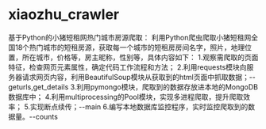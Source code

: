 # xiaozhu_crawler

基于Python的小猪短租网热门城市房源爬取：
利用Python爬虫爬取小猪短租网全国18个热门城市的短租房源，获取每一个城市的短租房房间名字，照片，地理位置，所在城市，价格等，房主昵称，性别等，具体内容如下：
1.观察需爬取的页面特征，检查网页元素属性，确定代码工作流程和方法；
2.利用requests模块向服务器请求网页内容，利用BeautifulSoup模块从获取到的html页面中抓取数据；--geturls,get_details
3.利用pymongo模块，爬取到的数据存放进本地的MongoDB数据库中；
4.利用multiprocessing的Pool模块，实现多进程爬取，提升爬取效率；
5.实现断点续传；--main
6.编写本地数据库监控程序，实时监控爬取到的数据量。--counts


